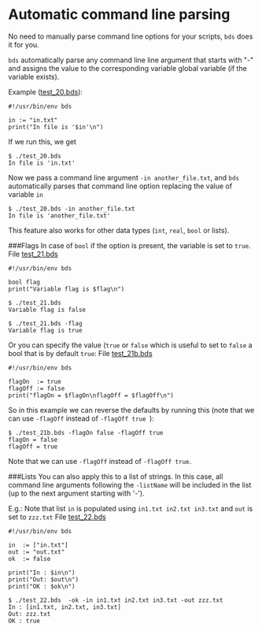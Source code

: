 # Automatic command line parsing 
No need to manually parse command line options for your scripts, `bds` does it for you.

`bds` automatically parse any command line line argument that starts with "-" and assigns the value to the corresponding variable global variable (if the variable exists).

Example (<a href="bds/test_20.bds">test_20.bds</a>):
```
#!/usr/bin/env bds

in := "in.txt"
print("In file is '$in'\n")
```

If we run this, we get
```
$ ./test_20.bds 
In file is 'in.txt'
```

Now we pass a command line argument `-in another_file.txt`, and `bds` automatically parses that command line option replacing the value of variable `in`
```
$ ./test_20.bds -in another_file.txt
In file is 'another_file.txt'
```

This feature also works for other data types (`int`, `real`, `bool` or lists). 

###Flags
In case of `bool` if the option is present, the variable is set to `true`.
File <a href="bds/test_21.bds">test_21.bds</a>
```
#!/usr/bin/env bds

bool flag
print("Variable flag is $flag\n")
```

```
$ ./test_21.bds
Variable flag is false
```

```
$ ./test_21.bds -flag
Variable flag is true
```

Or you can specify the value (`true` or `false` which is useful to set to `false` a bool that is by default `true`:
File <a href="bds/test_21b.bds">test_21b.bds</a>
```
#!/usr/bin/env bds

flagOn  := true
flagOff := false
print("flagOn = $flagOn\nflagOff = $flagOff\n")
```

So in this example we can reverse the defaults by running this (note that we can use `-flagOff` instead of `-flagOff true `):
```
$ ./test_21b.bds -flagOn false -flagOff true 
flagOn = false
flagOff = true
```
Note that we can use `-flagOff` instead of `-flagOff true`.


###Lists
You can also apply this to a list of strings.
In this case, all command line arguments following the `-listName` will be included in the list (up to the next argument starting with '-').

E.g.: Note that list `in` is populated using `in1.txt in2.txt in3.txt` and `out` is set to `zzz.txt`
File <a href="bds/test_22.bds">test_22.bds</a>
```
#!/usr/bin/env bds

in  := ["in.txt"]
out := "out.txt"
ok	:= false

print("In : $in\n")
print("Out: $out\n")
print("OK : $ok\n")
```

```
$ ./test_22.bds  -ok -in in1.txt in2.txt in3.txt -out zzz.txt
In : [in1.txt, in2.txt, in3.txt]
Out: zzz.txt
OK : true
```

